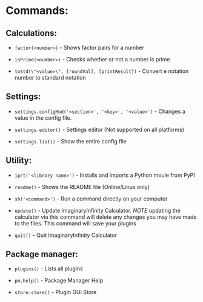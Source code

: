 # Commands:

## Calculations:

- `factor(<number>)` - Shows factor pairs for a number

- `isPrime(<number>)` - Checks whether or not a number is prime

- `toStd(\"<value>\", [roundVal], [printResult])` - Convert e notation number to standard notation


## Settings:

- `settings.configMod('<section>', '<key>', '<value>')` - Changes a value in the config file.

- `settings.editor()` - Settings editor (Not supported on all platforms)

- `settings.list()` - Show the entire config file

## Utility:

- `iprt('<library name>')` - Installs and imports a Python moule from PyPI

- `readme()` - Shows the README file (Online/Linux only)

- `sh('<command>')` - Run a command directly on your computer

- `update()` - Update ImaginaryInfinity Calculator. *NOTE* updating the calculator via this command will delete any changes you may have made to the files. This command will save your plugins

- `quit()` - Quit ImaginaryInfinity Calculator


## Package manager:

- `plugins()` - Lists all plugins

- `pm.help()` - Package Manager Help

- `store.store()` - Plugin GUI Store

